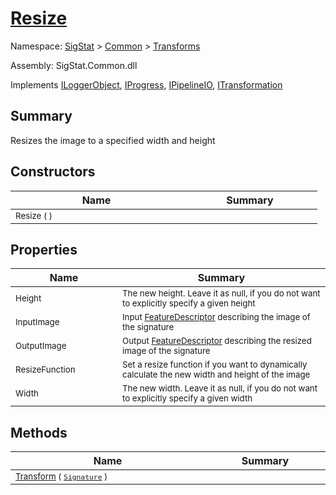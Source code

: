 # [Resize](./Resize.md)

Namespace: [SigStat]() > [Common](./../README.md) > [Transforms](./README.md)

Assembly: SigStat.Common.dll

Implements [ILoggerObject](./../ILoggerObject.md), [IProgress](./../Helpers/IProgress.md), [IPipelineIO](./../Pipeline/IPipelineIO.md), [ITransformation](./../ITransformation.md)

## Summary
Resizes the image to a specified width and height

## Constructors

| Name | Summary | 
| --- | --- | 
| <sub>Resize (  )</sub><img width=200/>| <sub></sub><img width=200/>| <br>


## Properties

| Name | Summary | 
| --- | --- | 
| <sub>Height</sub><img width=200/>| <sub>The new height. Leave it as null, if you do not want to explicitly specify a given height</sub><img width=200/>| <br>
| <sub>InputImage</sub><img width=200/>| <sub>Input [FeatureDescriptor](https://github.com/hargitomi97/sigstat/blob/master/docs/md/SigStat/Common/FeatureDescriptor.md) describing the image of the signature</sub><img width=200/>| <br>
| <sub>OutputImage</sub><img width=200/>| <sub>Output [FeatureDescriptor](https://github.com/hargitomi97/sigstat/blob/master/docs/md/SigStat/Common/FeatureDescriptor.md) describing the resized image of the signature</sub><img width=200/>| <br>
| <sub>ResizeFunction</sub><img width=200/>| <sub>Set a resize function if you want to dynamically calculate the new width and height of the image</sub><img width=200/>| <br>
| <sub>Width</sub><img width=200/>| <sub>The new width. Leave it as null, if you do not want to explicitly specify a given width</sub><img width=200/>| <br>


## Methods

| Name | Summary | 
| --- | --- | 
| <sub>[Transform](./Methods/Resize-100663714.md) ( [`Signature`](./../Signature.md) )</sub><img width=200/>| <sub></sub><img width=200/>| <br>


